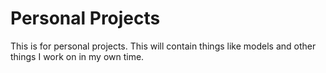 # Personal Projects
This is for personal projects. This will contain things like models and other things I work on in my own time.
